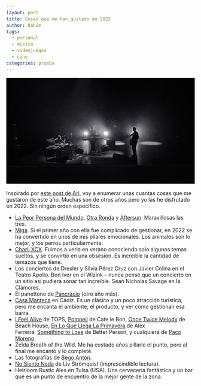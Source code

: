 ```yaml
---
layout: post
title: Cosas que me han gustado en 2022
author: Nahúm
tags:
  - personal
  - música
  - videojuegos
  - cine
categories: prueba
---
```

![](/assets/images/2023-01-22-cosas-que-me-han-gustado-en-2022.jpg)

Inspirado por [este post de Ari](https://blog.arianaescobar.com/15-things-i-loved-in-2022), voy a enumerar unas cuantas cosas que me gustaron de este año. Muchas son de otros años pero yo las he disfrutado en 2022. Sin ningún orden específico.

- [La Peor Persona del Mundo](https://letterboxd.com/film/the-worst-person-in-the-world/), [Otra Ronda](https://letterboxd.com/film/another-round/) y [Aftersun](https://letterboxd.com/film/aftersun/). Maravillosas las tres.
- [Miga](/2022/02/27/un-ano-con-miga/). Si el primer año con ella fue complicado de gestionar, en 2022 se ha convertido en unos de mis pilares emocionales. Los animales son lo mejor, y los perros particularmente.
- [Charli XCX](https://open.spotify.com/track/5cYEuFqzITZlZzpoR1sHvu?si=sfyfO7UoQDKTxztqGk6dFQ). Fuimos a verla en verano conociendo solo algunos temas sueltos, y se convirtió en una obsesión. Es increíble la cantidad de temazos que tiene.
- Los conciertos de Drexler y Silvia Pérez Cruz con Javier Colina en el Teatro Apollo. Bon Iver en el Wizink – nunca pensé que un concierto en un sitio así pudiera sonar tan increíble. Sean Nicholas Savage en la Clamores.
- El panettone de [Pancracio](https://pancracio.com/) (otro año más).
- [Casa Manteca](https://goo.gl/maps/2EvG1sAo4n65qY2W8) en Cádiz. Es un clásico y un poco atracción turística, pero me encanta el ambiente, el producto, y ver cómo gestionan esa barra.
- [I Feel Alive](https://open.spotify.com/track/5BL5JIhruwOhrRZd3Djoqs?si=ecda451d91e94458) de TOPS, [Pompeii](https://open.spotify.com/album/7ljPxYHtc8GrLdFuXGJw1X?si=170832e77b764c05) de Cate le Bon, [Once Twice Melody](https://open.spotify.com/album/2eTxZYoqIv4MoLqwh73qvo?si=988aeb478c524688) de Beach House, [En Lo Que Llega La Primavera](https://open.spotify.com/track/5WpWtbO061zohvcxULHPI8?si=b7b681edd70743a0) de Alex Ferreira. [Something to Lose](https://open.spotify.com/album/6tJnsbq2C5zamibnV59MMe?si=9b63fce805464c2e) de Better Person, y cualquiera de [Paco Moreno](https://open.spotify.com/artist/1yLrA8a9c6qikBV0THGnux?si=6ACWEBj3R5OYIjE3aN-U7w).
- Zelda Breath of the Wild. Me ha costado años pillarle el punto, pero al final me encantó y lo completé.
- Las fotografías de [Bego Antón](https://begoanton.com/).
- [No Siento Nada](https://www.penguinlibros.com/es/tematicas/237140-libro-no-siento-nada-9788418052026) de Liv Strömquist (imprescindible lectura).
- Heirloom Rustic Ales en Tulsa (USA). Una cervecería fantástica y un bar que es un punto de encuentro de la mejor gente de la zona. 